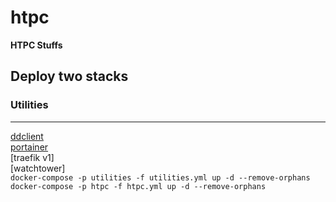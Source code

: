 # htpc
**HTPC Stuffs**

## Deploy two stacks

### Utilities
---
[ddclient](https://hub.docker.com/r/linuxserver/ddclient "Docker Hub ddclient")</br>
[portainer](https://hub.docker.com/r/portainer/portainer "Docker Hub portainer")</br>
[traefik v1]  
[watchtower]  
`docker-compose -p utilities -f utilities.yml up -d --remove-orphans`
`docker-compose -p htpc -f htpc.yml up -d --remove-orphans`  

